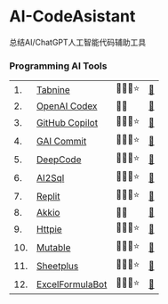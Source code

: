 # AI-CodeAsistant
总结AI/ChatGPT人工智能代码辅助工具

### Programming AI Tools



<table>

  <tr>
    <td>1.</td>
    <td><a href="https://www.tabnine.com/"> Tabnine </a> </td>
    <td>🛫🔑😄⭐</td>
    <td><a href="https://www.tabnine.com/">🔗 </a> </td> 
  </tr>

  <tr>
    <td>2.</td>
    <td><a href="https://openai.com/blog/openai-codex/"> OpenAI Codex </a> </td>
    <td>🛫😄</td>
    <td><a href="https://openai.com/blog/openai-codex/">🔗 </a> </td> 
  </tr>


  <tr>
    <td>3.</td>
    <td><a href="https://github.com/features/copilot"> GitHub Copilot </a> </td>
    <td>🛫🔑😄⭐</td>
    <td><a href="https://github.com/features/copilot">🔗 </a> </td> 
  </tr>
 
  <tr>
    <td>4.</td>
    <td><a href="https://github.com/abi/autocommit"> GAI Commit </a> </td>
    <td>🛫🔑😄⭐</td>
    <td><a href="https://github.com/abi/autocommit">🔗 </a> </td> 
  </tr>
 
  <tr>
    <td>5.</td>
    <td><a href="https://www.deepcode.ai/"> DeepCode </a> </td>
    <td>🛫🔑😄⭐</td>
    <td><a href="https://www.deepcode.ai/">🔗 </a> </td> 
  </tr>
  
  <tr>
    <td>6.</td>
    <td><a href="https://www.ai2sql.io/"> AI2Sql </a> </td>
    <td>🛫🔑😄⭐</td>
    <td><a href="https://www.ai2sql.io/">🔗 </a> </td> 
  </tr>
  
  <tr>
    <td>7.</td>
    <td><a href="https://replit.com/site/ghostwriter"> Replit </a> </td>
    <td>🛫🔑😄⭐</td>
    <td><a href="https://replit.com/site/ghostwriter">🔗 </a> </td> 
  </tr>

  <tr>
    <td>8.</td>
    <td><a href="https://www.akkio.com/"> Akkio </a> </td>
    <td>🛫😄</td>
    <td><a href="https://www.akkio.com/">🔗 </a> </td> 
  </tr>


  <tr>
    <td>9.</td>
    <td><a href="https://httpie.io/blog/ai"> Httpie </a> </td>
    <td>🛫🔑😄⭐</td>
    <td><a href="https://httpie.io/blog/ai">🔗 </a> </td> 
  </tr>
 
  <tr>
    <td>10.</td>
    <td><a href="https://mutable.ai/"> Mutable </a> </td>
    <td>🛫🔑😄⭐</td>
    <td><a href="https://mutable.ai/">🔗 </a> </td> 
  </tr>
 
  <tr>
    <td>11.</td>
    <td><a href="https://sheetplus.ai/"> Sheetplus </a> </td>
    <td>🛫🔑😄⭐</td>
    <td><a href="https://sheetplus.ai/">🔗 </a> </td> 
  </tr>
  
  <tr>
    <td>12.</td>
    <td><a href="https://excelformulabot.com/"> ExcelFormulaBot </a> </td>
    <td>🛫🔑😄⭐</td>
    <td><a href="https://excelformulabot.com/">🔗 </a> </td> 
  </tr>
  
</table>
